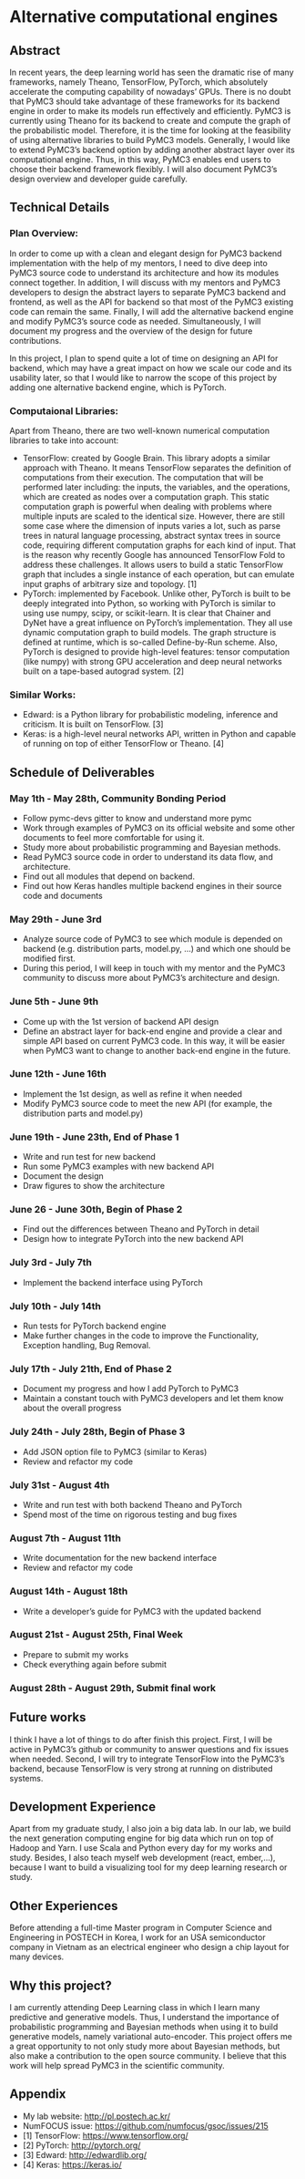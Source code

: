 # Alternative computational engines

## Abstract

In recent years, the deep learning world has seen the dramatic rise of many frameworks, namely Theano, TensorFlow, PyTorch, which absolutely accelerate the computing capability of nowadays’ GPUs. There is no doubt that PyMC3 should take advantage of these frameworks for its backend engine in order to make its models run effectively and efficiently. PyMC3 is currently using Theano for its backend to create and compute the graph of the probabilistic model. Therefore, it is the time for looking at the feasibility of using alternative libraries to build PyMC3 models. Generally, I would like to extend PyMC3’s backend option by adding another abstract layer over its computational engine. Thus, in this way, PyMC3 enables end users to choose their backend framework flexibly. I will also document PyMC3’s design overview and developer guide carefully. 
## Technical Details

### Plan Overview:
In order to come up with a clean and elegant design for PyMC3 backend implementation with the help of my mentors, I need to dive deep into PyMC3 source code to understand its architecture and how its modules connect together. In addition, I will discuss with my mentors and PyMC3 developers to design the abstract layers to separate PyMC3 backend and frontend, as well as the API for backend so that most of the PyMC3 existing code can remain the same. Finally, I will add the alternative backend engine and modify PyMC3’s source code as needed. Simultaneously, I will document my progress and the overview of the design for future contributions.

In this project, I plan to spend quite a lot of time on designing an API for backend, which may have a great impact on how we scale our code and its usability later, so that I would like to narrow the scope of this project by adding one alternative backend engine, which is PyTorch. 

### Computaional Libraries: 
Apart from Theano, there are two well-known numerical computation libraries to take into account:

- TensorFlow: created by Google Brain. This library adopts a similar approach with Theano. It means TensorFlow separates the definition of computations from their execution. The computation that will be performed later including: the inputs, the variables, and the operations, which are created as nodes over a computation graph. This static computation graph is powerful when dealing with problems where multiple inputs are scaled to the identical size. However, there are still some case where the dimension of inputs varies a lot, such as parse trees in natural language processing, abstract syntax trees in source code, requiring different computation graphs for each kind of input. That is the reason why recently Google has announced TensorFlow Fold to address these challenges. It allows users to build a static TensorFlow graph that includes a single instance of each operation, but can emulate input graphs of arbitrary size and topology. [1]
- PyTorch: implemented by Facebook. Unlike other, PyTorch is built to be deeply integrated into Python, so working with PyTorch is similar to using use numpy, scipy, or scikit-learn. It is clear that Chainer and DyNet have a great influence on PyTorch’s implementation. They all use dynamic computation graph to build models. The graph structure is defined at runtime, which is so-called Define-by-Run scheme. Also, PyTorch is designed to provide high-level features: tensor computation (like numpy) with strong GPU acceleration and deep neural networks built on a tape-based autograd system. [2]

### Similar Works:

- Edward: is a Python library for probabilistic modeling, inference and criticism. It is built on TensorFlow. [3]
- Keras: is a high-level neural networks API, written in Python and capable of running on top of either TensorFlow or Theano. [4]

## Schedule of Deliverables

### May 1th - May 28th, **Community Bonding Period**

- Follow pymc-devs gitter to know and understand more pymc 
- Work through examples of PyMC3 on its official website and some other documents to feel more comfortable for using it.
- Study more about probabilistic programming and Bayesian methods.
- Read PyMC3 source code in order to understand its data flow, and architecture.
- Find out all modules that depend on backend.
- Find out how Keras handles multiple backend engines in their source code and documents

### May 29th - June 3rd

- Analyze source code of PyMC3 to see which module is depended on backend (e.g. distribution parts, model.py, …) and which one should be modified first.
- During this period, I will keep in touch with my mentor and the PyMC3 community to discuss more about PyMC3’s architecture and design. 

### June 5th - June 9th

- Come up with the 1st version of backend API design
- Define an abstract layer for back-end engine and provide a clear and simple API based on current PyMC3 code. In this way, it will be easier when PyMC3 want to change to another back-end engine in the future.

### June 12th - June 16th

- Implement the 1st design, as well as refine it when needed
- Modify PyMC3 source code to meet the new API (for example, the distribution parts and model.py)

### June 19th - June 23th, **End of Phase 1**

- Write and run test for new backend
- Run some PyMC3 examples with new backend API
- Document the design
- Draw figures to show the architecture

### June 26 - June 30th, **Begin of Phase 2**

- Find out the differences between Theano and PyTorch in detail
- Design how to integrate PyTorch into the new backend API

### July 3rd - July 7th

- Implement the backend interface using PyTorch

### July 10th - July 14th

- Run tests for PyTorch backend engine
- Make further changes in the code to improve the Functionality, Exception handling, Bug Removal.

### July 17th - July 21th, **End of Phase 2**

- Document my progress and how I add PyTorch to PyMC3
- Maintain a constant touch with PyMC3 developers and let them know about the overall progress

### July 24th - July 28th, **Begin of Phase 3**

- Add JSON option file to PyMC3 (similar to Keras)
- Review and refactor my code

### July 31st - August 4th

- Write and run test with both backend Theano and PyTorch
- Spend most of the time on rigorous testing and bug fixes

### August 7th - August 11th

- Write documentation for the new backend interface
- Review and refactor my code

### August 14th - August 18th

- Write a developer’s guide for PyMC3 with the updated backend

### August 21st - August 25th, **Final Week**

- Prepare to submit my works
- Check everything again before submit

### August 28th - August 29th, **Submit final work**

## Future works

I think I have a lot of things to do after finish this project. First, I will be active in PyMC3’s github or community to answer questions and fix issues when needed. Second, I will try to integrate TensorFlow into the PyMC3’s backend, because TensorFlow is very strong at running on distributed systems. 

## Development Experience

Apart from my graduate study, I also join a big data lab. In our lab, we build the next generation computing engine for big data which run on top of Hadoop and Yarn. I use Scala and Python every day for my works and study. Besides, I also teach myself web development (react, ember,…), because I want to build a visualizing tool for my deep learning research or study.

## Other Experiences

Before attending a full-time Master program in Computer Science and Engineering in POSTECH in Korea, I work for an USA semiconductor company in Vietnam as an electrical engineer who design a chip layout for many devices. 

## Why this project?

I am currently attending Deep Learning class in which I learn many predictive and generative models. Thus, I understand the importance of probabilistic programming and Bayesian methods when using it to build generative models, namely variational auto-encoder. This project offers me a great opportunity to not only study more about Bayesian methods, but also make a contribution to the open source community. I believe that this work will help spread PyMC3 in the scientific community.

## Appendix

- My lab website: http://pl.postech.ac.kr/
- NumFOCUS issue: https://github.com/numfocus/gsoc/issues/215 
- [1] TensorFlow: https://www.tensorflow.org/
- [2] PyTorch: http://pytorch.org/
- [3] Edward: http://edwardlib.org/ 
- [4] Keras: https://keras.io/
